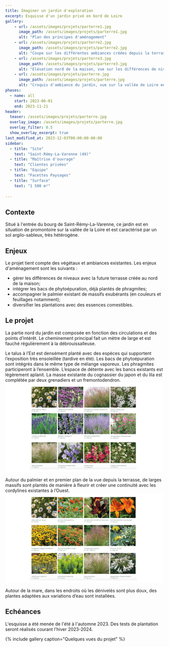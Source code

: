 ```yaml
---
title: Imaginer un jardin d'exploration
excerpt: Esquisse d'un jardin privé en bord de Loire
gallery:
    - url: /assets/images/projets/parterre1.jpg
      image_path: /assets/images/projets/parterre1.jpg
      alt: "Plan des principes d'aménagement"
    - url: /assets/images/projets/parterre2.jpg
      image_path: /assets/images/projets/parterre2.jpg
      alt: "Coupe sur les différentes ambiances créées depuis la terrasse jusqu'à la mare"
    - url: /assets/images/projets/parterre3.jpg
      image_path: /assets/images/projets/parterre3.jpg
      alt: "Elévation nord de la maison, vue sur les différences de niveaux gérée entre la terrasse et le garage"
    - url: /assets/images/projets/parterre.jpg
      image_path: /assets/images/projets/parterre.jpg
      alt: "Croquis d'ambiance du jardin, vue sur la vallée de Loire en fond de scène"
phases:
  - name: all
    start: 2023-06-01
    end: 2023-11-21
header:
  teaser: /assets/images/projets/parterre.jpg
  overlay_image: /assets/images/projets/parterre.jpg
  overlay_filter: 0.5
  show_overlay_excerpt: true
last_modified_at: 2023-12-03T00:00:00-00:00
sidebar:
  - title: "Site"
    text: "Saint-Rémy-La-Varenne (49)"
  - title: "Maîtrise d'ouvrage"
    text: "Clientes privées"
  - title: "Equipe"
    text: "Facettes Paysages"
  - title: "Surface"
    text: "1 500 m²"

---
```

## Contexte

Situé à l'entrée du bourg de Saint-Rémy-La-Varenne, ce jardin est en situation de promontoire sur la vallée de la Loire et est caractérisé par un sol argilo-sableux, très hétérogène.


## Enjeux

Le projet tient compte des végétaux et ambiances existantes. 
Les enjeux d'aménagement sont les suivants :
* gérer les différences de niveaux avec la future terrasse créée au nord de la maison;
* intégrer les bacs de phytoépuration, déjà plantés de phragmites;
* accompagner le palmier existant de massifs exubérants (en couleurs et feuillages notamment);
* diversifier les plantations avec des essences comestibles.

## Le projet

La partie nord du jardin est composée en fonction des circulations et des points d’intérêt.
Le cheminement principal fait un mètre de large et est fauché régulièrement à la débrouissalleuse.

Le talus à l’Est est densément planté avec des espèces qui supportent l’exposition très ensoleillée (tardive en été). Les bacs de phytoépuration sont intégrés dans le même type de mélange vaporeux. Les phragmites participeront à l’ensemble.
L’espace de détente avec les bancs existants est légèrement aplanit. La masse existante du cognassier du japon et du lila est complétée par deux grenadiers et un fremontodendron.
![palette végétale libre et naturelle, évocation des bords de Loire](/assets/images/projets/parterre5.jpg)

Autour du palmier et en premier plan de la vue depuis la terrasse, de larges massifs sont plantés de manière à fleurir et créer une continuité avec les cordylines existantes à l’Ouest.
![palette végétale libre et naturelle, évocation des bords de Loire](/assets/images/projets/parterre4.jpg)

Autour de la mare, dans les endroits où les dénivelés sont plus doux, des plantes adaptées aux variations d’eau sont installées.

## Echéances

L'esquisse a été menée de l'été à l'automne 2023.
Des tests de plantation seront réalisés courant l'hiver 2023-2024. 

{% include gallery caption="Quelques vues du projet" %}

